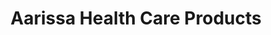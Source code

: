 ---
title: "Aarissa Health Care Products"
url: /wayne/aarissa-health-care-products/
shop: Allgemein
---